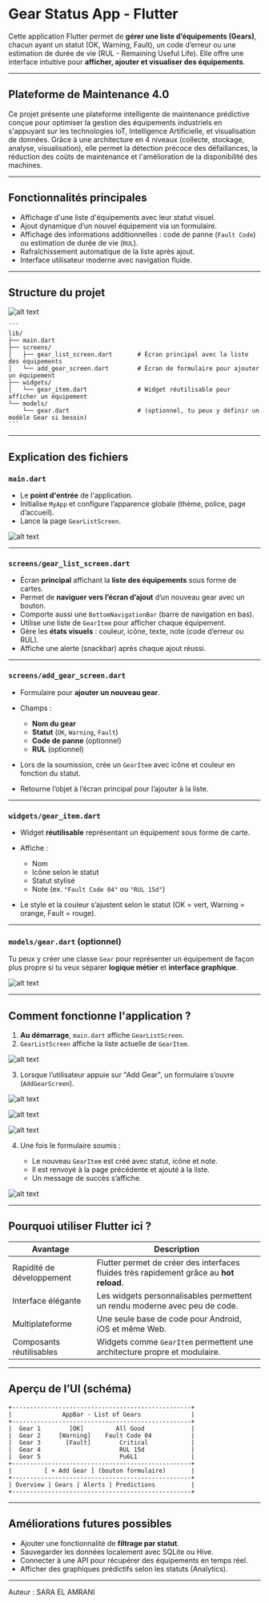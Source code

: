 # Gear Status App - Flutter
Cette application Flutter permet de **gérer une liste d’équipements (Gears)**, chacun ayant un statut (OK, Warning, Fault), un code d’erreur ou une estimation de durée de vie (RUL - Remaining Useful Life). Elle offre une interface intuitive pour **afficher, ajouter et visualiser des équipements**.

---

## Plateforme de Maintenance 4.0 
Ce projet présente une plateforme intelligente de maintenance prédictive conçue pour optimiser la gestion des équipements industriels en s'appuyant sur les technologies IoT, Intelligence Artificielle, et visualisation de données. Grâce à une architecture en 4 niveaux (collecte, stockage, analyse, visualisation), elle permet la détection précoce des défaillances, la réduction des coûts de maintenance et l'amélioration de la disponibilité des machines.

---

##  Fonctionnalités principales

*  Affichage d'une liste d'équipements avec leur statut visuel.
*  Ajout dynamique d’un nouvel équipement via un formulaire.
*  Affichage des informations additionnelles : code de panne (`Fault Code`) ou estimation de durée de vie (`RUL`).
*  Rafraîchissement automatique de la liste après ajout.
*  Interface utilisateur moderne avec navigation fluide.

---

##  Structure du projet

![alt text](captures/photo1.png)


    ```
    lib/
    ├── main.dart
    ├── screens/
    │   ├── gear_list_screen.dart       # Écran principal avec la liste des équipements
    │   └── add_gear_screen.dart        # Écran de formulaire pour ajouter un équipement
    ├── widgets/
    │   └── gear_item.dart              # Widget réutilisable pour afficher un équipement
    └── models/
        └── gear.dart                   # (optionnel, tu peux y définir un modèle Gear si besoin)
    ```

---

##  Explication des fichiers

### `main.dart`

* Le **point d'entrée** de l'application.
* Initialise `MyApp` et configure l’apparence globale (thème, police, page d’accueil).
* Lance la page `GearListScreen`.

![alt text](captures/photo2.png)

---

### `screens/gear_list_screen.dart`

* Écran **principal** affichant la **liste des équipements** sous forme de cartes.
* Permet de **naviguer vers l’écran d’ajout** d’un nouveau gear avec un bouton.
* Comporte aussi une `BottomNavigationBar` (barre de navigation en bas).
* Utilise une liste de `GearItem` pour afficher chaque équipement.
* Gère les **états visuels** : couleur, icône, texte, note (code d’erreur ou RUL).
* Affiche une alerte (snackbar) après chaque ajout réussi.

---

### `screens/add_gear_screen.dart`

* Formulaire pour **ajouter un nouveau gear**.
* Champs :

  * **Nom du gear**
  * **Statut** (`OK`, `Warning`, `Fault`)
  * **Code de panne** (optionnel)
  * **RUL** (optionnel)
* Lors de la soumission, crée un `GearItem` avec icône et couleur en fonction du statut.
* Retourne l’objet à l’écran principal pour l’ajouter à la liste.

---

### `widgets/gear_item.dart`

* Widget **réutilisable** représentant un équipement sous forme de carte.
* Affiche :

  * Nom
  * Icône selon le statut
  * Statut stylisé
  * Note (ex. `"Fault Code 04"` ou `"RUL 15d"`)
* Le style et la couleur s’ajustent selon le statut (OK = vert, Warning = orange, Fault = rouge).

---

### `models/gear.dart` (optionnel)

Tu peux y créer une classe `Gear` pour représenter un équipement de façon plus propre si tu veux séparer **logique métier** et **interface graphique**. 

![alt text](captures/photo3.png)

---

##  Comment fonctionne l'application ?

1. **Au démarrage**, `main.dart` affiche `GearListScreen`.
2. `GearListScreen` affiche la liste actuelle de `GearItem`.

![alt text](captures/photo4.png)

3. Lorsque l’utilisateur appuie sur "Add Gear", un formulaire s’ouvre (`AddGearScreen`).

![alt text](captures/photo5.png)

![alt text](captures/photo6.png)

![alt text](captures/photo7.png) 

4. Une fois le formulaire soumis :

   * Le nouveau `GearItem` est créé avec statut, icône et note.
   * Il est renvoyé à la page précédente et ajouté à la liste.
   * Un message de succès s’affiche.

![alt text](captures/photo8.png)

---

##  Pourquoi utiliser Flutter ici ?

| Avantage                     | Description                                                                             |
| ---------------------------- | --------------------------------------------------------------------------------------- |
|  Rapidité de développement | Flutter permet de créer des interfaces fluides très rapidement grâce au **hot reload**.   |
|  Interface élégante        | Les widgets personnalisables permettent un rendu moderne avec peu de code.                |
|  Multiplateforme           | Une seule base de code pour Android, iOS et même Web.                                     |
|  Composants réutilisables  | Widgets comme `GearItem` permettent une architecture propre et modulaire.                 |

---

##  Aperçu de l’UI (schéma)

```
+--------------------------------------------------+
|              AppBar - List of Gears              |
+--------------------------------------------------+
|  Gear 1        [OK]         All Good             |
|  Gear 2     [Warning]    Fault Code 04           |
|  Gear 3       [Fault]        Critical            |
|  Gear 4                      RUL 15d             |
|  Gear 5                      Pu6L1               |
+--------------------------------------------------+
|         [ + Add Gear ] (bouton formulaire)       |
+--------------------------------------------------+
| Overview | Gears | Alerts | Predictions          |
+--------------------------------------------------+
```

---

##  Améliorations futures possibles

*  Ajouter une fonctionnalité de **filtrage par statut**.
*  Sauvegarder les données localement avec SQLite ou Hive.
*  Connecter à une API pour récupérer des équipements en temps réel.
*  Afficher des graphiques prédictifs selon les statuts (Analytics).

---

Auteur : SARA EL AMRANI

